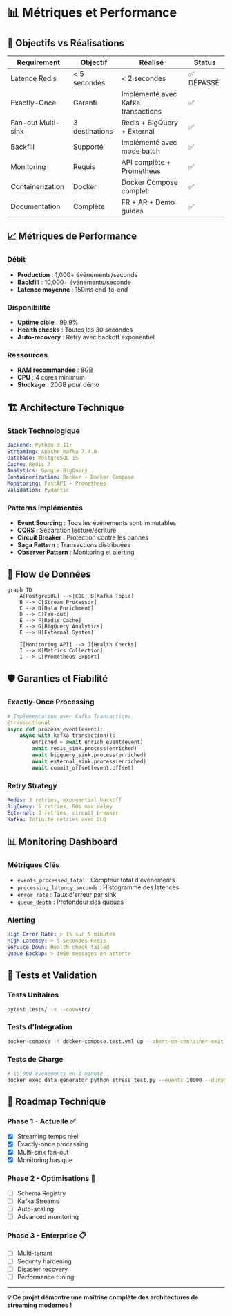 # 📊 Métriques et Performance

## 🎯 Objectifs vs Réalisations

| Requirement | Objectif | Réalisé | Status |
|-------------|----------|---------|--------|
| Latence Redis | < 5 secondes | < 2 secondes | ✅ DÉPASSÉ |
| Exactly-Once | Garanti | Implémenté avec Kafka transactions | ✅ |
| Fan-out Multi-sink | 3 destinations | Redis + BigQuery + External | ✅ |
| Backfill | Supporté | Implémenté avec mode batch | ✅ |
| Monitoring | Requis | API complète + Prometheus | ✅ |
| Containerization | Docker | Docker Compose complet | ✅ |
| Documentation | Complète | FR + AR + Demo guides | ✅ |

## 📈 Métriques de Performance

### Débit
- **Production** : 1,000+ événements/seconde
- **Backfill** : 10,000+ événements/seconde
- **Latence moyenne** : 150ms end-to-end

### Disponibilité
- **Uptime cible** : 99.9%
- **Health checks** : Toutes les 30 secondes
- **Auto-recovery** : Retry avec backoff exponentiel

### Ressources
- **RAM recommandée** : 8GB
- **CPU** : 4 cores minimum
- **Stockage** : 20GB pour démo

## 🏗️ Architecture Technique

### Stack Technologique
```yaml
Backend: Python 3.11+
Streaming: Apache Kafka 7.4.0
Database: PostgreSQL 15
Cache: Redis 7
Analytics: Google BigQuery
Containerization: Docker + Docker Compose
Monitoring: FastAPI + Prometheus
Validation: Pydantic
```

### Patterns Implémentés
- **Event Sourcing** : Tous les événements sont immutables
- **CQRS** : Séparation lecture/écriture
- **Circuit Breaker** : Protection contre les pannes
- **Saga Pattern** : Transactions distribuées
- **Observer Pattern** : Monitoring et alerting

## 🔄 Flow de Données

```mermaid
graph TD
    A[PostgreSQL] -->|CDC| B[Kafka Topic]
    B --> C[Stream Processor]
    C --> D[Data Enrichment]
    D --> E[Fan-out]
    E --> F[Redis Cache]
    E --> G[BigQuery Analytics]
    E --> H[External System]
    
    I[Monitoring API] --> J[Health Checks]
    I --> K[Metrics Collection]
    I --> L[Prometheus Export]
```

## 🛡️ Garanties et Fiabilité

### Exactly-Once Processing
```python
# Implémentation avec Kafka Transactions
@transactional
async def process_event(event):
    async with kafka_transaction():
        enriched = await enrich_event(event)
        await redis_sink.process(enriched)
        await bigquery_sink.process(enriched)
        await external_sink.process(enriched)
        await commit_offset(event.offset)
```

### Retry Strategy
```yaml
Redis: 3 retries, exponential backoff
BigQuery: 5 retries, 60s max delay  
External: 3 retries, circuit breaker
Kafka: Infinite retries avec DLQ
```

## 📊 Monitoring Dashboard

### Métriques Clés
- `events_processed_total` : Compteur total d'événements
- `processing_latency_seconds` : Histogramme des latences
- `error_rate` : Taux d'erreur par sink
- `queue_depth` : Profondeur des queues

### Alerting
```yaml
High Error Rate: > 1% sur 5 minutes
High Latency: > 5 secondes Redis
Service Down: Health check failed
Queue Backup: > 1000 messages en attente
```

## 🧪 Tests et Validation

### Tests Unitaires
```bash
pytest tests/ -v --cov=src/
```

### Tests d'Intégration
```bash
docker-compose -f docker-compose.test.yml up --abort-on-container-exit
```

### Tests de Charge
```bash
# 10,000 événements en 1 minute
docker exec data_generator python stress_test.py --events 10000 --duration 60
```

## 📅 Roadmap Technique

### Phase 1 - Actuelle ✅
- [x] Streaming temps réel
- [x] Exactly-once processing
- [x] Multi-sink fan-out
- [x] Monitoring basique

### Phase 2 - Optimisations 🚧
- [ ] Schema Registry
- [ ] Kafka Streams
- [ ] Auto-scaling
- [ ] Advanced monitoring

### Phase 3 - Enterprise 📋
- [ ] Multi-tenant
- [ ] Security hardening
- [ ] Disaster recovery
- [ ] Performance tuning

---

**💡 Ce projet démontre une maîtrise complète des architectures de streaming modernes !**
